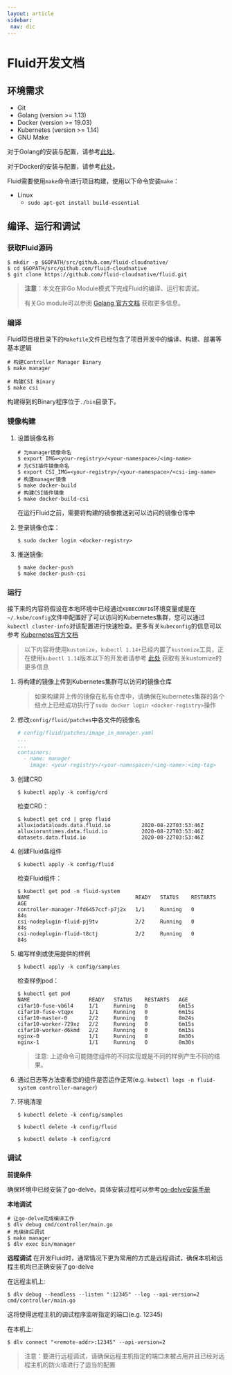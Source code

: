 ```yaml
---
layout: article
sidebar:
 nav: dic
---
```


# Fluid开发文档

## 环境需求

- Git
- Golang (version >= 1.13)
- Docker (version >= 19.03)
- Kubernetes (version >= 1.14)
- GNU Make

对于Golang的安装与配置，请参考[此处](https://golang.org/dl/)。

对于Docker的安装与配置，请参考[此处](https://docs.docker.com/engine/install/)。

Fluid需要使用`make`命令进行项目构建，使用以下命令安装`make`：

- Linux
    - `sudo apt-get install build-essential` 

## 编译、运行和调试

### 获取Fluid源码

```shell
$ mkdir -p $GOPATH/src/github.com/fluid-cloudnative/
$ cd $GOPATH/src/github.com/fluid-cloudnative
$ git clone https://github.com/fluid-cloudnative/fluid.git
```

> **注意**：本文在非Go Module模式下完成Fluid的编译、运行和调试。
>
> 有关Go module可以参阅 [Golang 官方文档](https://github.com/golang/go/wiki/Modules) 获取更多信息。

### 编译
Fluid项目根目录下的`Makefile`文件已经包含了项目开发中的编译、构建、部署等基本逻辑
```shell
# 构建Controller Manager Binary
$ make manager

# 构建CSI Binary
$ make csi
```
构建得到的Binary程序位于`./bin`目录下。

### 镜像构建

1. 设置镜像名称       
    ```shell
    # 为manager镜像命名
    $ export IMG=<your-registry>/<your-namespace>/<img-name>
    # 为CSI插件镜像命名
    $ export CSI_IMG=<your-registry>/<your-namespace>/<csi-img-name>
    # 构建manager镜像
    $ make docker-build
    # 构建CSI插件镜像
    $ make docker-build-csi
    ```
    
    在运行Fluid之前，需要将构建的镜像推送到可以访问的镜像仓库中

2. 登录镜像仓库：     
    ```shell
    $ sudo docker login <docker-registry>
    ```

3. 推送镜像:      
    ```shell          
    $ make docker-push
    $ make docker-push-csi
    ```

### 运行
接下来的内容将假设在本地环境中已经通过`KUBECONFIG`环境变量或是在`~/.kube/config`文件中配置好了可以访问的Kubernetes集群，您可以通过`kubectl cluster-info`对该配置进行快速检查。更多有关`kubeconfig`的信息可以参考
[Kubernetes官方文档](https://kubernetes.io/docs/tasks/access-application-cluster/configure-access-multiple-clusters/)

> 以下内容将使用`kustomize`，`kubectl 1.14+`已经内置了`kustomize`工具，正在使用`kubectl 1.14`版本以下的开发者请参考 [此处](https://kustomize.io/) 获取有关kustomize的更多信息


1. 将构建的镜像上传到Kubernetes集群可以访问的镜像仓库
    > 如果构建并上传的镜像在私有仓库中，请确保在kubernetes集群的各个结点上已经成功执行了`sudo docker login <docker-registry>`操作

2. 修改`config/fluid/patches`中各文件的镜像名
    ```yaml
    # config/fluid/patches/image_in_manager.yaml
    ...
    ...
    containers:
      - name: manager
        image: <your-registry>/<your-namespace>/<img-name>:<img-tag>
    ```

3. 创建CRD
    ```shell
    $ kubectl apply -k config/crd
    ```
    
    检查CRD：
    
    ```shell
    $ kubectl get crd | grep fluid
    alluxiodataloads.data.fluid.io          2020-08-22T03:53:46Z
    alluxioruntimes.data.fluid.io           2020-08-22T03:53:46Z
    datasets.data.fluid.io                  2020-08-22T03:53:46Z
    ```

4. 创建Fluid各组件
    ```shell
    $ kubectl apply -k config/fluid
    ```
    
    检查Fluid组件：
    
    ```shell
    $ kubectl get pod -n fluid-system
    NAME                                  READY   STATUS    RESTARTS   AGE
    controller-manager-7fd6457ccf-p7j2x   1/1     Running   0          84s
    csi-nodeplugin-fluid-pj9tv            2/2     Running   0          84s
    csi-nodeplugin-fluid-t8ctj            2/2     Running   0          84s
    ```

5. 编写样例或使用提供的样例
    ```shell
    $ kubectl apply -k config/samples
    ```
    
    检查样例pod：
    
    ```shell
    $ kubectl get pod
    NAME                   READY   STATUS    RESTARTS   AGE
    cifar10-fuse-vb6l4     1/1     Running   0          6m15s
    cifar10-fuse-vtqpx     1/1     Running   0          6m15s
    cifar10-master-0       2/2     Running   0          8m24s
    cifar10-worker-729xz   2/2     Running   0          6m15s
    cifar10-worker-d6kmd   2/2     Running   0          6m15s
    nginx-0                1/1     Running   0          8m30s
    nginx-1                1/1     Running   0          8m30s
    ```
    > 注意: 上述命令可能随您组件的不同实现或是不同的样例产生不同的结果。

6. 通过日志等方法查看您的组件是否运作正常(e.g. `kubectl logs -n fluid-system controller-manager`)

7. 环境清理
    ```shell
    $ kubectl delete -k config/samples
    
    $ kubectl delete -k config/fluid
    
    $ kubectl delete -k config/crd
    ```

### 调试

**前提条件**

确保环境中已经安装了go-delve，具体安装过程可以参考[go-delve安装手册](https://github.com/go-delve/delve/tree/master/Documentation/installation)

**本地调试**
```shell
# 让go-delve完成编译工作
$ dlv debug cmd/controller/main.go
# 先编译后调试
$ make manager
$ dlv exec bin/manager
```

**远程调试**
在开发Fluid时，通常情况下更为常用的方式是远程调试，确保本机和远程主机均已正确安装了go-delve

在远程主机上:
```shell
$ dlv debug --headless --listen ":12345" --log --api-version=2 cmd/controller/main.go
```
这将使得远程主机的调试程序监听指定的端口(e.g. 12345)

在本机上:
```shell
$ dlv connect "<remote-addr>:12345" --api-version=2
```
> 注意：要进行远程调试，请确保远程主机指定的端口未被占用并且已经对远程主机的防火墙进行了适当的配置